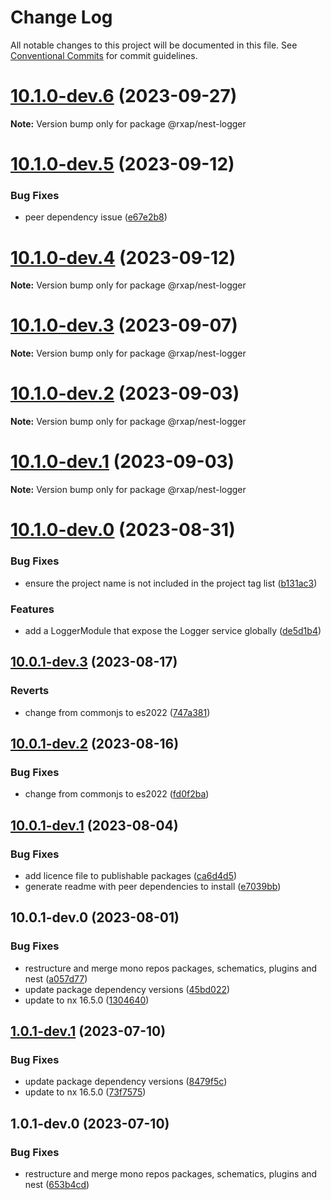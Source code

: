 # Change Log

All notable changes to this project will be documented in this file.
See [Conventional Commits](https://conventionalcommits.org) for commit guidelines.

# [10.1.0-dev.6](https://gitlab.com/rxap/packages/compare/@rxap/nest-logger@10.1.0-dev.5...@rxap/nest-logger@10.1.0-dev.6) (2023-09-27)

**Note:** Version bump only for package @rxap/nest-logger

# [10.1.0-dev.5](https://gitlab.com/rxap/packages/compare/@rxap/nest-logger@10.1.0-dev.4...@rxap/nest-logger@10.1.0-dev.5) (2023-09-12)

### Bug Fixes

- peer dependency issue ([e67e2b8](https://gitlab.com/rxap/packages/commit/e67e2b8eb884b598536d16c2c544a9ad9be5b53e))

# [10.1.0-dev.4](https://gitlab.com/rxap/packages/compare/@rxap/nest-logger@10.1.0-dev.3...@rxap/nest-logger@10.1.0-dev.4) (2023-09-12)

**Note:** Version bump only for package @rxap/nest-logger

# [10.1.0-dev.3](https://gitlab.com/rxap/packages/compare/@rxap/nest-logger@10.1.0-dev.2...@rxap/nest-logger@10.1.0-dev.3) (2023-09-07)

**Note:** Version bump only for package @rxap/nest-logger

# [10.1.0-dev.2](https://gitlab.com/rxap/packages/compare/@rxap/nest-logger@10.1.0-dev.1...@rxap/nest-logger@10.1.0-dev.2) (2023-09-03)

**Note:** Version bump only for package @rxap/nest-logger

# [10.1.0-dev.1](https://gitlab.com/rxap/packages/compare/@rxap/nest-logger@10.1.0-dev.0...@rxap/nest-logger@10.1.0-dev.1) (2023-09-03)

**Note:** Version bump only for package @rxap/nest-logger

# [10.1.0-dev.0](https://gitlab.com/rxap/packages/compare/@rxap/nest-logger@10.0.1-dev.3...@rxap/nest-logger@10.1.0-dev.0) (2023-08-31)

### Bug Fixes

- ensure the project name is not included in the project tag list ([b131ac3](https://gitlab.com/rxap/packages/commit/b131ac3bd92b3b8799d62f15bbd30a1997d7c753))

### Features

- add a LoggerModule that expose the Logger service globally ([de5d1b4](https://gitlab.com/rxap/packages/commit/de5d1b4c44e2094161ff8bfd47610ff54083a997))

## [10.0.1-dev.3](https://gitlab.com/rxap/packages/compare/@rxap/nest-logger@10.0.1-dev.2...@rxap/nest-logger@10.0.1-dev.3) (2023-08-17)

### Reverts

- change from commonjs to es2022 ([747a381](https://gitlab.com/rxap/packages/commit/747a381a090f0a276cf363da61bb19ed0c9cb5b7))

## [10.0.1-dev.2](https://gitlab.com/rxap/packages/compare/@rxap/nest-logger@10.0.1-dev.1...@rxap/nest-logger@10.0.1-dev.2) (2023-08-16)

### Bug Fixes

- change from commonjs to es2022 ([fd0f2ba](https://gitlab.com/rxap/packages/commit/fd0f2bae24eae7c854e96f630076cd5598c30be6))

## [10.0.1-dev.1](https://gitlab.com/rxap/packages/compare/@rxap/nest-logger@10.0.1-dev.0...@rxap/nest-logger@10.0.1-dev.1) (2023-08-04)

### Bug Fixes

- add licence file to publishable packages ([ca6d4d5](https://gitlab.com/rxap/packages/commit/ca6d4d509a743b89bad5ed7ae935d3007231705a))
- generate readme with peer dependencies to install ([e7039bb](https://gitlab.com/rxap/packages/commit/e7039bb5e86ffeadfe7cc92d5fc71d32f8efb4fb))

## 10.0.1-dev.0 (2023-08-01)

### Bug Fixes

- restructure and merge mono repos packages, schematics, plugins and nest ([a057d77](https://gitlab.com/rxap/packages/commit/a057d77ca2acf9426a03a497da8532f8a2fe2c86))
- update package dependency versions ([45bd022](https://gitlab.com/rxap/packages/commit/45bd022d755c0c11f7d0bcc76d26b39928007941))
- update to nx 16.5.0 ([1304640](https://gitlab.com/rxap/packages/commit/1304640641e351aef07bc4a2eaff339fcce6ec99))

## [1.0.1-dev.1](https://gitlab.com/rxap/packages/compare/@rxap/nest-logger@1.0.1-dev.0...@rxap/nest-logger@1.0.1-dev.1) (2023-07-10)

### Bug Fixes

- update package dependency versions ([8479f5c](https://gitlab.com/rxap/packages/commit/8479f5c405a885cc0f300cec6156584e4c65d59c))
- update to nx 16.5.0 ([73f7575](https://gitlab.com/rxap/packages/commit/73f7575ba378b8b03d2a2646f1761c01b16a6e09))

## 1.0.1-dev.0 (2023-07-10)

### Bug Fixes

- restructure and merge mono repos packages, schematics, plugins and nest ([653b4cd](https://gitlab.com/rxap/packages/commit/653b4cd39fc92d322df9b3959651fea0aa6079da))
